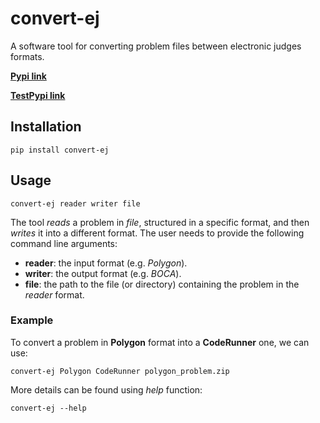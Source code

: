 # convert-ej

A software tool for converting problem files between electronic judges formats.

[**Pypi link**](https://pypi.org/project/convert-ej/)

[**TestPypi link**](https://test.pypi.org/project/convert-ej/)

## Installation

```
pip install convert-ej
```

## Usage

```
convert-ej reader writer file
```

The tool _reads_ a problem in _file_, structured in a specific format, and then _writes_ it into a different format. The user needs to provide the following command line arguments:
* **reader**: the input format (e.g. _Polygon_).
* **writer**: the output format (e.g. _BOCA_).
* **file**: the path to the file (or directory) containing the problem in the _reader_ format.

### Example

To convert a problem in **Polygon** format into a **CodeRunner** one, we can use:

```
convert-ej Polygon CodeRunner polygon_problem.zip
```

More details can be found using _help_ function:
```
convert-ej --help
```
